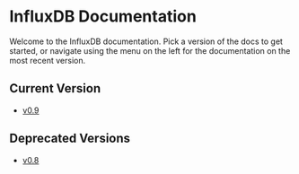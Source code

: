 # InfluxDB Documentation

Welcome to the InfluxDB documentation. Pick a version of the docs to get started, or navigate using the menu on the left for the documentation on the most recent version.

## Current Version

- [v0.9](v0.9/introduction/getting_started/)

## Deprecated Versions

- [v0.8](v0.8/introduction/getting_started/)
